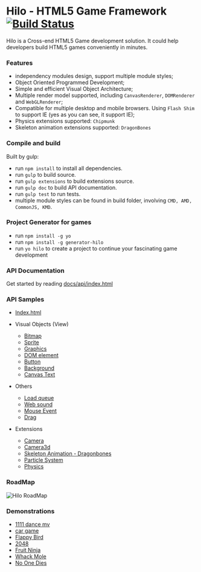 Hilo - HTML5 Game Framework [![Build Status][travis-image]][travis-url]
===========================

Hilo is a Cross-end HTML5 Game development solution. It could help developers build HTML5 games conveniently in minutes.

### Features

* independency modules design, support multiple module styles;
* Object Oriented Programmed Development;
* Simple and efficient Visual Object Architecture;
* Multiple render model supported, including `CanvasRenderer`, `DOMRenderer` and `WebGLRenderer`;
* Compatible for multiple desktop and mobile browsers. Using `Flash Shim` to support IE (yes as you can see, it support IE);
* Physics extensions supported: `Chipmunk`
* Skeleton animation extensions supported: `DragonBones`


### Compile and build

Built by gulp:

* run `npm install` to install all dependencies.
* run `gulp` to build source.
* run `gulp extensions` to build extensions source.
* run `gulp doc` to build API documentation.
* run `gulp test` to run tests.
* multiple module styles can be found in build folder, involving `CMD, AMD, CommonJS, KMD`.

### Project Generator for games

* run `npm install -g yo`
* run `npm install -g generator-hilo`
* run `yo hilo` to create a project to continue your fascinating game development

### API Documentation

Get started by reading [docs/api/index.html](http://hiloteam.github.io/api/index.html)

### API Samples
 * [Index.html](http://hiloteam.github.io/Hilo/examples/index.html)
 * Visual Objects (View)
    * [Bitmap](http://hiloteam.github.io/Hilo/examples/Bitmap.html)
    * [Sprite](http://hiloteam.github.io/Hilo/examples/Sprite.html)
    * [Graphics](http://hiloteam.github.io/Hilo/examples/Graphics.html)
    * [DOM element](http://hiloteam.github.io/Hilo/examples/DOMElement.html)
    * [Button](http://hiloteam.github.io/Hilo/examples/Button.html)
    * [Background](http://hiloteam.github.io/Hilo/examples/Background.html)
    * [Canvas Text](http://hiloteam.github.io/Hilo/examples/Text.html)

 * Others
    * [Load queue](http://hiloteam.github.io/Hilo/examples/LoadQueue.html)
    * [Web sound](http://hiloteam.github.io/Hilo/examples/WebSound.html)
    * [Mouse Event](http://hiloteam.github.io/Hilo/examples/MouseEvent.html)
    * [Drag](http://hiloteam.github.io/Hilo/examples/drag.html)

 * Extensions
    * [Camera](http://hiloteam.github.io/Hilo/examples/Camera.html)
    * [Camera3d](http://hiloteam.github.io/Hilo/examples/Camera3d.html)
    * [Skeleton Animation - Dragonbones](http://hiloteam.github.io/Hilo/src/extensions/dragonbones/demo/cat)
    * [Particle System](http://hiloteam.github.io/Hilo/examples/ParticleSystem.html)
    * [Physics](http://hiloteam.github.io/Hilo/src/extensions/physics/demo/index.html)

### RoadMap

![Hilo RoadMap](http://gtms03.alicdn.com/tps/i3/TB1VaALIFXXXXcLXVXXlFbLSXXX-940-668.png)

### Demonstrations

 * [1111 dance mv](http://www.tmall.com/go/market/promotion-act/mv-alone.php)
 * [car game](#hilo/demo/raw/master/race/index.html)
 * [Flappy Bird](#hilo/demo/raw/master/flappy/index.html)
 * [2048](#hilo/demo/raw/master/2048/index.html)
 * [Fruit Ninja](#hilo/demo/raw/master/fruit-ninja/index.html)
 * [Whack Mole](#hilo/demo/raw/master/whackmole/index.html)
 * [No One Dies](#hilo/demo/raw/master/noonedie/index.html)



[travis-image]: https://travis-ci.org/hiloteam/Hilo.svg?branch=master
[travis-url]: https://travis-ci.org/hiloteam/Hilo
